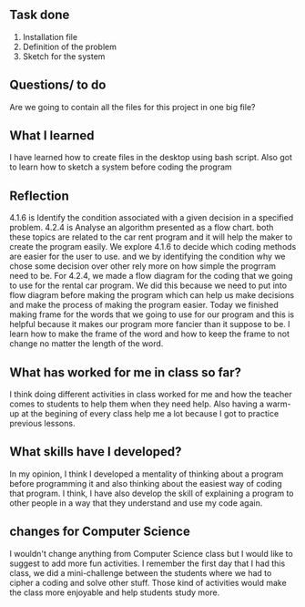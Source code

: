 ## Task done ##
1. Installation file
2. Definition of the problem
3. Sketch for the system

## Questions/ to do ##
Are we going to contain all the files for this project in one big file?

## What I learned ##
I have learned how to create files in the desktop using bash script.
Also got to learn how to sketch a system before coding the program


## Reflection ##
4.1.6 is Identify the condition associated with a given decision in a specified problem. 4.2.4 is Analyse an algorithm presented as a flow chart. both these topics are related to the car rent program and it will help the maker to create the program easily. We explore 4.1.6 to decide which coding methods are easier for the user to use. and we by identifying the condition why we chose some decision over other rely more on how simple the progrram need to be. For 4.2.4, we made a flow diagram for the coding that we going to use for the rental car program. We did this because we need to put into flow diagram before making the program which can help us make decisions and make the process of making the program easier. Today we finished making frame for the words that we going to use for our program and this is helpful because it makes our program more fancier than it suppose to be. I learn how to make the frame of the word and how to keep the frame to not change no matter the length of the word.

## What has worked for me in class so far? ##
I think doing different activities in class worked for me and how the teacher comes to students to help them when they need help. Also having a warm-up at the begining of every class help me a lot because I got to practice previous lessons. 

## What skills have I developed? ## 
In my opinion, I think I developed a mentality of thinking about a program before programming it and also thinking about the easiest way of coding that program. I think, I have also develop the skill of explaining a program to other people in a way that they understand and use my code again. 

## changes for Computer Science ##
I wouldn't change anything from Computer Science class but I would like to suggest to add more fun activities. I remember the first  day that I had this class, we did a mini-challenge between the students where we had to cipher a coding and solve other stuff. Those kind of activities would make the class more enjoyable and help students study more. 
